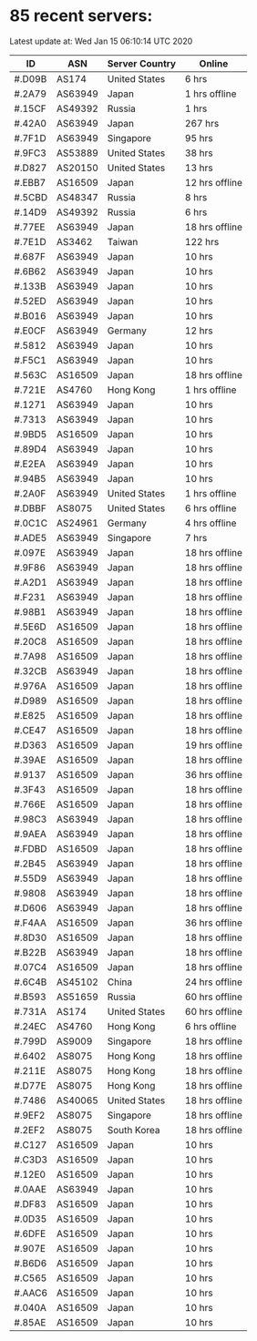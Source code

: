 # 85 recent servers:

Latest update at: Wed Jan 15 06:10:14 UTC 2020

| ID | ASN | Server Country | Online |
| -- | --- | -------------- | ------ |
| #.D09B | AS174 | United States | 6 hrs |
| #.2A79 | AS63949 | Japan | 1 hrs offline |
| #.15CF | AS49392 | Russia | 1 hrs |
| #.42A0 | AS63949 | Japan | 267 hrs |
| #.7F1D | AS63949 | Singapore | 95 hrs |
| #.9FC3 | AS53889 | United States | 38 hrs |
| #.D827 | AS20150 | United States | 13 hrs |
| #.EBB7 | AS16509 | Japan | 12 hrs offline |
| #.5CBD | AS48347 | Russia | 8 hrs |
| #.14D9 | AS49392 | Russia | 6 hrs |
| #.77EE | AS63949 | Japan | 18 hrs offline |
| #.7E1D | AS3462 | Taiwan | 122 hrs |
| #.687F | AS63949 | Japan | 10 hrs |
| #.6B62 | AS63949 | Japan | 10 hrs |
| #.133B | AS63949 | Japan | 10 hrs |
| #.52ED | AS63949 | Japan | 10 hrs |
| #.B016 | AS63949 | Japan | 10 hrs |
| #.E0CF | AS63949 | Germany | 12 hrs |
| #.5812 | AS63949 | Japan | 10 hrs |
| #.F5C1 | AS63949 | Japan | 10 hrs |
| #.563C | AS16509 | Japan | 18 hrs offline |
| #.721E | AS4760 | Hong Kong | 1 hrs offline |
| #.1271 | AS63949 | Japan | 10 hrs |
| #.7313 | AS63949 | Japan | 10 hrs |
| #.9BD5 | AS16509 | Japan | 10 hrs |
| #.89D4 | AS63949 | Japan | 10 hrs |
| #.E2EA | AS63949 | Japan | 10 hrs |
| #.94B5 | AS63949 | Japan | 10 hrs |
| #.2A0F | AS63949 | United States | 1 hrs offline |
| #.DBBF | AS8075 | United States | 6 hrs offline |
| #.0C1C | AS24961 | Germany | 4 hrs offline |
| #.ADE5 | AS63949 | Singapore | 7 hrs |
| #.097E | AS63949 | Japan | 18 hrs offline |
| #.9F86 | AS63949 | Japan | 18 hrs offline |
| #.A2D1 | AS63949 | Japan | 18 hrs offline |
| #.F231 | AS63949 | Japan | 18 hrs offline |
| #.98B1 | AS63949 | Japan | 18 hrs offline |
| #.5E6D | AS16509 | Japan | 18 hrs offline |
| #.20C8 | AS16509 | Japan | 18 hrs offline |
| #.7A98 | AS16509 | Japan | 18 hrs offline |
| #.32CB | AS63949 | Japan | 18 hrs offline |
| #.976A | AS16509 | Japan | 18 hrs offline |
| #.D989 | AS16509 | Japan | 18 hrs offline |
| #.E825 | AS16509 | Japan | 18 hrs offline |
| #.CE47 | AS16509 | Japan | 18 hrs offline |
| #.D363 | AS16509 | Japan | 19 hrs offline |
| #.39AE | AS16509 | Japan | 18 hrs offline |
| #.9137 | AS16509 | Japan | 36 hrs offline |
| #.3F43 | AS16509 | Japan | 18 hrs offline |
| #.766E | AS16509 | Japan | 18 hrs offline |
| #.98C3 | AS63949 | Japan | 18 hrs offline |
| #.9AEA | AS63949 | Japan | 18 hrs offline |
| #.FDBD | AS16509 | Japan | 18 hrs offline |
| #.2B45 | AS63949 | Japan | 18 hrs offline |
| #.55D9 | AS63949 | Japan | 18 hrs offline |
| #.9808 | AS63949 | Japan | 18 hrs offline |
| #.D606 | AS63949 | Japan | 18 hrs offline |
| #.F4AA | AS16509 | Japan | 36 hrs offline |
| #.8D30 | AS16509 | Japan | 18 hrs offline |
| #.B22B | AS63949 | Japan | 18 hrs offline |
| #.07C4 | AS16509 | Japan | 18 hrs offline |
| #.6C4B | AS45102 | China | 24 hrs offline |
| #.B593 | AS51659 | Russia | 60 hrs offline |
| #.731A | AS174 | United States | 60 hrs offline |
| #.24EC | AS4760 | Hong Kong | 6 hrs offline |
| #.799D | AS9009 | Singapore | 18 hrs offline |
| #.6402 | AS8075 | Hong Kong | 18 hrs offline |
| #.211E | AS8075 | Hong Kong | 18 hrs offline |
| #.D77E | AS8075 | Hong Kong | 18 hrs offline |
| #.7486 | AS40065 | United States | 18 hrs offline |
| #.9EF2 | AS8075 | Singapore | 18 hrs offline |
| #.2EF2 | AS8075 | South Korea | 18 hrs offline |
| #.C127 | AS16509 | Japan | 10 hrs |
| #.C3D3 | AS16509 | Japan | 10 hrs |
| #.12E0 | AS16509 | Japan | 10 hrs |
| #.0AAE | AS63949 | Japan | 10 hrs |
| #.DF83 | AS16509 | Japan | 10 hrs |
| #.0D35 | AS16509 | Japan | 10 hrs |
| #.6DFE | AS16509 | Japan | 10 hrs |
| #.907E | AS16509 | Japan | 10 hrs |
| #.B6D6 | AS16509 | Japan | 10 hrs |
| #.C565 | AS16509 | Japan | 10 hrs |
| #.AAC6 | AS16509 | Japan | 10 hrs |
| #.040A | AS16509 | Japan | 10 hrs |
| #.85AE | AS16509 | Japan | 10 hrs |

